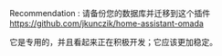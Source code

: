 Recommendation : 请备份您的数据库并迁移到这个插件 https://github.com/jkunczik/home-assistant-omada

它是专用的，并且看起来正在积极开发；它应该更加稳定。